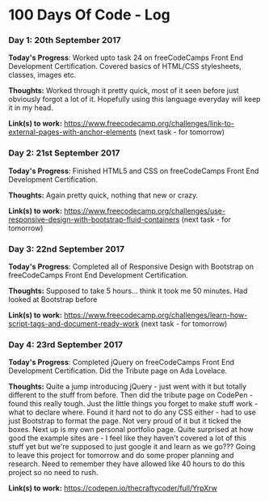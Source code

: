 # 100 Days Of Code - Log

### Day 1: 20th September 2017

**Today's Progress**: Worked upto task 24 on freeCodeCamps Front End Development Certification. Covered basics of HTML/CSS stylesheets, classes, images etc.

**Thoughts:** Worked through it pretty quick, most of it seen before just obviously forgot a lot of it. Hopefully using this language everyday will keep it in my head.

**Link(s) to work:** https://www.freecodecamp.org/challenges/link-to-external-pages-with-anchor-elements (next task - for tomorrow)

### Day 2: 21st September 2017

**Today's Progress**: Finished HTML5 and CSS on freeCodeCamps Front End Development Certification.

**Thoughts:** Again pretty quick, nothing that new or crazy.

**Link(s) to work:** https://www.freecodecamp.org/challenges/use-responsive-design-with-bootstrap-fluid-containers (next task - for tomorrow)

### Day 3: 22nd September 2017

**Today's Progress**: Completed all of Responsive Design with Bootstrap on freeCodeCamps Front End Development Certification.

**Thoughts:** Supposed to take 5 hours... think it took me 50 minutes. Had looked at Bootstrap before

**Link(s) to work:** https://www.freecodecamp.org/challenges/learn-how-script-tags-and-document-ready-work (next task - for tomorrow)

### Day 4: 23rd September 2017

**Today's Progress**: Completed jQuery on freeCodeCamps Front End Development Certification. Did the Tribute page on Ada Lovelace.

**Thoughts:** Quite a jump introducing jQuery - just went with it but totally different to the stuff from before. Then did the tribute page on CodePen - found this really tough. Just the little things you forget to make stuff work - what to declare where. Found it hard not to do any CSS either - had to use just Bootstrap to format the page. Not very proud of it but it ticked the boxes. Next up is my own personal portfolio page. Quite surprised at how good the example sites are - I feel like they haven't covered a lot of this stuff yet but we're supposed to just google it and learn as we go??? Going to leave this project for tomorrow and do some proper planning and research. Need to remember they have allowed like 40 hours to do this project so no need to rush.

**Link(s) to work:** https://codepen.io/thecraftycoder/full/YrpXrw
